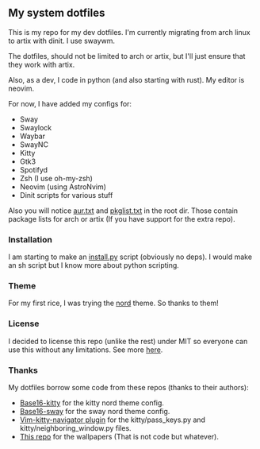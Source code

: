 ## My system dotfiles

This is my repo for my dev dotfiles. I'm currently migrating from arch linux to artix with dinit. I use swaywm. 

The dotfiles, should not be limited to arch or artix, but I'll just ensure that they work with artix.

Also, as a dev, I code in python (and also starting with rust). My editor is neovim.

For now, I have added my configs for:

- Sway
- Swaylock
- Waybar
- SwayNC
- Kitty
- Gtk3
- Spotifyd
- Zsh (I use oh-my-zsh)
- Neovim (using AstroNvim)
- Dinit scripts for various stuff

Also you will notice [aur.txt](https://github.com/Padelvi/dotfiles/blob/main/aur.txt) and [pkglist.txt](https://github.com/Padelvi/dotfiles/blob/main/pkglist.txt) in the root dir. Those contain package lists for arch or artix (If you have support for the extra repo).

### Installation

I am starting to make an [install.py](https://github.com/Padelvi/dotfiles/blob/main/install.py) script (obviously no deps). I would make an sh script but I know more about python scripting.

### Theme

For my first rice, I was trying the [nord](https://github.com/nordtheme/nord) theme. So thanks to them!

### License

I decided to license this repo (unlike the rest) under MIT so everyone can use this without any limitations. See more [here](https://github.com/Padelvi/dotfiles/blob/main/LICENSE).

### Thanks

My dotfiles borrow some code from these repos (thanks to their authors):

- [Base16-kitty](https://github.com/kdrag0n/base16-kitty) for the kitty nord theme config.
- [Base16-sway](https://github.com/rkubosz/base16-sway) for the sway nord theme config.
- [Vim-kitty-navigator plugin](https://github.com/knubie/vim-kitty-navigator) for the kitty/pass_keys.py and kitty/neighboring_window.py files.
- [This repo](https://github.com/cafecitohippo/nordicvectors) for the wallpapers (That is not code but whatever).
